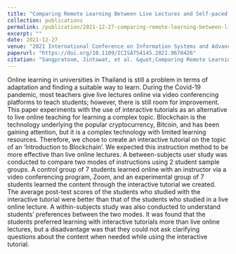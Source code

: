 ```yaml
---
title: "Comparing Remote Learning Between Live Lectures and Self-paced Interactive Tutorials for Learning an Introduction to Blockchain"
collection: publications
permalink: /publication/2021-12-27-comparing-remote-learning-between-live-lectures-and-self-paced
excerpt: ""
date: 2021-12-27
venue: "2021 International Conference on Information Systems and Advanced Technologies (ICISAT)"
paperurl: "https://doi.org/10.1109/ICISAT54145.2021.9678426"
citation: "Sangpratoom, Jintawat, et al. &quot;Comparing Remote Learning Between Live Lectures and Self-paced Interactive Tutorials for Learning an Introduction to Blockchain.&quot; <i>021 International Conference on Information Systems and Advanced Technologies (ICISAT).</i> IEEE, 2021."
---
```


Online learning in universities in Thailand is still a problem in terms of adaptation and finding a suitable way to learn. During the Covid-19 pandemic, most teachers give live lectures online via video conferencing platforms to teach students; however, there is still room for improvement. This paper experiments with the use of interactive tutorials as an alternative to live online teaching for learning a complex topic. Blockchain is the technology underlying the popular cryptocurrency, Bitcoin, and has been gaining attention, but it is a complex technology with limited learning resources. Therefore, we chose to create an interactive tutorial on the topic of an ‘Introduction to Blockchain’. We expected this instruction method to be more effective than live online lectures. A between-subjects user study was conducted to compare two modes of instructions using 2 student sample groups. A control group of 7 students learned online with an instructor via a video conferencing program, Zoom, and an experimental group of 7 students learned the content through the interactive tutorial we created. The average post-test scores of the students who studied with the interactive tutorial were better than that of the students who studied in a live online lecture. A within-subjects study was also conducted to understand students’ preferences between the two modes. It was found that the students preferred learning with interactive tutorials more than live online lectures, but a disadvantage was that they could not ask clarifying questions about the content when needed while using the interactive tutorial.
